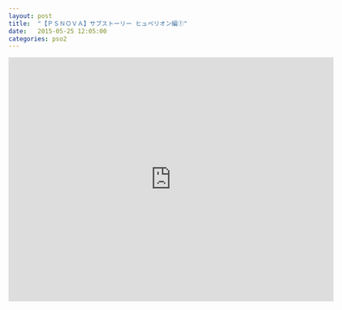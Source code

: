 ```yaml
---
layout: post
title:  "【ＰＳＮＯＶＡ】サブストーリー ヒュペリオン編①"
date:   2015-05-25 12:05:00
categories: pso2
---
```


<iframe width="640" height="480" src="https://www.youtube.com/embed/zxTFFJO9z1I" frameborder="0" allowfullscreen></iframe>
